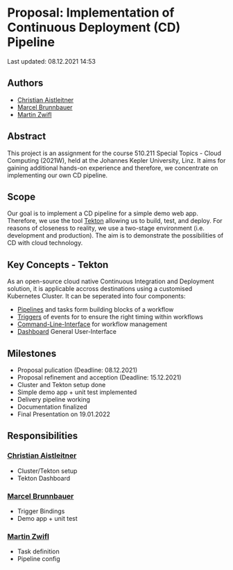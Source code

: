 # Proposal: Implementation of Continuous Deployment (CD) Pipeline

Last updated: 08.12.2021 14:53

## Authors
- [Christian Aistleitner](https://github.com/christianaistleitner)
- [Marcel Brunnbauer](https://github.com/Marcel256)
- [Martin Zwifl](https://github.com/martin-zwifl)

## Abstract
This project is an assignment for the course 510.211 Special Topics - Cloud Computing (2021W), held at the Johannes Kepler University, Linz.
It aims for gaining additional hands-on experience and therefore, we concentrate on implementing our own CD pipeline. 

## Scope
Our goal is to implement a CD pipeline for a simple demo web app.
Therefore, we use the tool [Tekton](https://tekton.dev/) allowing us to build, test, and deploy.
For reasons of closeness to reality, we use a two-stage environment (i.e. development and production).
The aim is to demonstrate the possibilities of CD with cloud technology.

## Key Concepts - Tekton
As an open-source cloud native Continuous Integration and Deployment solution, it is applicable accross destinations using a customised Kubernetes Cluster.
It can be seperated into four components:
- [Pipelines](https://tekton.dev/docs/pipelines) and tasks form building blocks of a workflow
- [Triggers](https://tekton.dev/docs/triggers) of events for to ensure the right timing within workflows
- [Command-Line-Interface](https://tekton.dev/docs/cli) for workflow management
- [Dashboard](https://tekton.dev/docs/dashboard) General User-Interface

## Milestones
- Proposal pulication (Deadline: 08.12.2021)
- Proposal refinement and acception (Deadline: 15.12.2021)
- Cluster and Tekton setup done
- Simple demo app + unit test implemented
- Delivery pipeline working
- Documentation finalized
- Final Presentation on 19.01.2022


## Responsibilities

### [Christian Aistleitner](https://github.com/christianaistleitner)
- Cluster/Tekton setup
- Tekton Dashboard

### [Marcel Brunnbauer](https://github.com/Marcel256)
- Trigger Bindings
- Demo app + unit test

### [Martin Zwifl](https://github.com/martin-zwifl)
- Task definition
- Pipeline config
